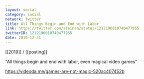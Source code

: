 ```yaml
---
layout: social
category: social
network: Twitter
title: All Things Begin and End with Labor
link: https://twitter.com/steinea/status/1212196010740477955
twitterID: 1212196010740477955
date: 2019-12-31
---
```


[[2019]] / [[posting]]

"All things begin and end with labor, even magical video games"

<https://videoda.me/games-are-not-magic-520ac407452b>
